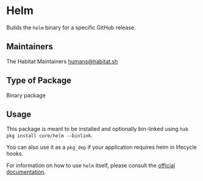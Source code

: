 # Helm

Builds the `helm` binary for a specific GitHub release.

## Maintainers

The Habitat Maintainers humans@habitat.sh

## Type of Package

Binary package

## Usage

This package is meant to be installed and optionally bin-linked using `hab pkg install core/helm --binlink`.

You can also use it as a `pkg_dep` if your application requires helm in lifecycle hooks.

For information on how to use `helm` itself, please consult the [official documentation](https://docs.helm.sh/using_helm/).
